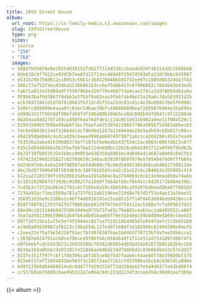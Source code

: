 ```yaml
---
title: 19th Street House
album:
  url_root: https://is-family-media.s3.amazonaws.com/images
  slug: 19thStreetHouse
  type: png
  sizes:
  - source
  - "256"
  - "768"
  images:
  - 588d7b55078e6e28254830152fd627f314d338c1baade02df461143dc1548b60
  - 0de638c0f7022ce93d2b7ee87d25713ec48948f29d79593d5a330f0bbc845087
  - e531b28b756d612cc0053c56b1c364129840bb85732ee97c1008d0b324da3f43
  - 106c77a752f9da91dba52306861b3cc6e75d86417c07906802c78dd843e43ed5
  - fa671a913425d09a9f7599796be320f79e4667fda4cae1f91a32d70055d62a6e
  - 959b63baf693867f9dbb3a5f55f9a62eac0fbbfab46e23a19a8c7da583931d2b
  - ecb78d72841d1d707819663fb732cdb735a25dc83cd1c4e36e688176e5f6990c
  - 5486fc089d99e4aaa0fc83ec54bae39bfc4460680d6eaf2095076464e35a698a
  - e990b331ff9b58df99bfd69fdf246a80b104bbcc0dc045b9d7d6d7c9f22580a6
  - 66a5daa8dd270f169ca490f6da76dfde1c11da921dd316982a9ee21f004529c1
  - 52993549657b9bed9ab8f1bc75aafa425305d2196b778ba9856754983ab6ec63
  - fdc6e888381244f32664d14cf9695d1167b1149444e2bb5adb59cb5b017c09cc
  - 40d2958b6b64c9cd1ad39cbaeed996ab6074973071a8c1c426829dc452e7ea49
  - f63536a3aba41639b8027dbff18fbfbe0edb1437554c2acd803c606fdb23c077
  - 035c5d9448d46a563fbefb6f6a511de680bc12626c6042493712a9f8bf9bd62b
  - 6b75f19fb09353541bbcc908b3e63035da0901bc4d04be414687a8b09c642fb3
  - f47422d2960255827c82f60659c348ac020207d60f079e5f0548479d0f7f669a
  - 0d29b9fb0c4a9a249790587ab54d609cf0cb8d54991391db6ce640b27588110e
  - dec2bd97f096450f503db9dc180701b543c642c81e52c6c2046b2e355945c414
  - 612ca2728379dfcd9205b154bea315a584c8a37940b9c0cb13e9eae850a74a6b
  - 6c1652920007d7393bc93002f7a10d9f7b64bfb0cf6b41cc94261716984e296c
  - 7cd5b3c72f2dc863e2792c6c7105e8a59c4b0599ca592076dbee03b48f7d818d
  - 7234a93ac73ee2509a781a737f613ab2196ee319d8e7b7d5f53a4ae13a3bee31
  - 356853d36e9c2200a1c46ff4d6918191e23aa85157f14f8463604beb9420ecc4
  - 858f788f811393742fb7f0603beb833974754d759112acb108efcfa985037d33
  - 88ed0cc811344b0d2550630d4e971b73fa45c79a881ceab3ac1a6489552ca88f
  - 7ea7a3502199539061ab4fb6a0b01baeb9ff0e31b468c59b0d09e5b69c54e435
  - 89ff207256a1af5e5ef455944ec817ce75101186dd856fe894f9afc531bb51b0
  - ec908a05638987af6223c196a55dc117ed07168df3d182960c82499288e94efb
  - c2eee22e75a79e54316f91ec7b7d87838f6ae1b0465f78723bf9afee55b6cce1
  - c38365eb24791ac60ce79bce49f06fb6c018dba0f1f11e51ad754189fd8874f1
  - e0fb4ebfcdcb553b23c2b65d388c7b562d83654db92d1de82673b8b1b2b9c160
  - 8b19a183a0bbbc91023d1fe1284baeb4bd224df8866d2c836068b4d3c57e3d37
  - 8337e351ff97fcbf1f8b396cab7365ce9b7547faab6c54ae66f78e356b9bf375
  - 915e0f2faf726848426e503f3c185f2aa27161cfd57006a16c64c4367dca8d6e
  - bd9f23360db4466d14e0c8d477fd202524f73d220dab2fe5d4d6377a43bd09f4
  - cc517b0ab79880cbae99b122a7e864c8dc223d2134f3cce6454c99d81eef3b9e
---
```

{{< album >}}
